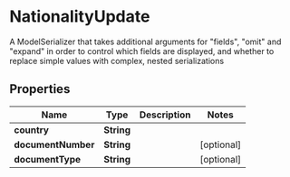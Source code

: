 

# NationalityUpdate

A ModelSerializer that takes additional arguments for \"fields\", \"omit\" and \"expand\" in order to control which fields are displayed, and whether to replace simple values with complex, nested serializations

## Properties

Name | Type | Description | Notes
------------ | ------------- | ------------- | -------------
**country** | **String** |  | 
**documentNumber** | **String** |  |  [optional]
**documentType** | **String** |  |  [optional]



